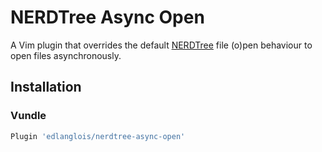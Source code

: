 # NERDTree Async Open
A Vim plugin that overrides the default
[NERDTree](https://github.com/preservim/nerdtree)
file (o)pen behaviour to open files asynchronously.

## Installation
### Vundle
```bash
Plugin 'edlanglois/nerdtree-async-open'
```
